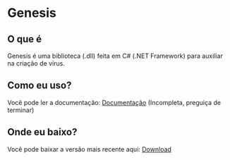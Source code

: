 # Genesis

## O que é
Genesis é uma biblioteca (.dll) feita em C# (.NET Framework) para auxiliar na criação de vírus.

## Como eu uso?
Você pode ler a documentação: [Documentação](https://genesisdocs.gitbook.io/genesis) (Incompleta, preguiça de terminar)

## Onde eu baixo?
Você pode baixar a versão mais recente aqui: [Download](https://github.com/r7pha/GenesisLibrary/releases)
